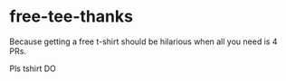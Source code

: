 # free-tee-thanks
Because getting a free t-shirt should be hilarious when all you need is 4 PRs.

Pls
tshirt
DO